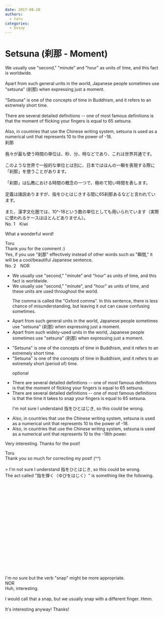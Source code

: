 ```yaml
---
date: 2017-08-28
authors:
  - toru
categories:
  - Essay
---
```


<h1 id="subject_show">Setsuna (刹那 - Moment)</h1>
<div class="date" hidden>Aug 28, 2017 10:50</div>
<div id="post"><div id="body_show_ori">
We usually use "second," "minute" and "hour" as units of time, and this fact is worldwide.<br/><br/>Apart from such general units in the world, Japanese people sometimes use "setsuna" (刹那) when expressing just a moment.<br/><br/>"Setsuna" is one of the concepts of time in Buddhism, and it refers to an extremely short time.<br/><br/>There are several detailed definitions -- one of most famous definitions is that the moment of flicking your fingers is equal to 65 setsuna.<br/><br/>Also, in countries that use the Chinese writing system, setsuna is used as a numerical unit that represents 10 to the power of -18.
</div></div>

<!-- more -->

<div id="post_ja"><div id="body_show_mo">
刹那<br/><br/>我々が最も使う時間の単位は、秒、分、時などであり、これは世界共通です。<br/><br/>このような世界で一般的な単位とは別に、日本ではほんの一瞬を表現する際に「刹那」を使うことがあります。<br/><br/>「刹那」は仏教における時間の概念の一つで、極めて短い時間を表します。<br/><br/>定義は諸説ありますが、指をひとはじきする間に65刹那あるなどと言われています。<br/><br/>また、漢字文化圏では、10^-18という数の単位としても用いられています（実際に使われるケースはほとんどありません）。
</div></div>
<div id="block"><div class="first_name"> No. 1　<span class="just_name">Kiwi</span></div><div id="block2">
<p class="comment_small">
 What a wonderful word!
</p>

</div><div class="name"><span class="just_name">Toru</span><br>
Thank you for the comment :)<br/>Yes, if you use "刹那" effectively instead of other words such as "瞬間," it will be a cool/beautiful Japanese sentence.
</div>
</div>
<div id="block"><div class="first_name"> No. 2　<span class="just_name">NOR</span></div><div id="block2">
<ul class="correction_field">
<li class="incorrect">We usually use "second," "minute" and "hour" as units of time, and this fact is worldwide.</li>
<li class="corrected correct">
We usually use "second," "minute"<span class="f_red">,</span> and "hour" as units of time, and <span class="f_red">these units are used throughout the world.</span>
<p class="correction_comment">The comma is called the "Oxford comma". In this sentence, there is less chance of misunderstanding, but leaving it out can cause confusing sometimes.</p>
</li>
</ul>
<ul class="correction_field">
<li class="incorrect">Apart from such general units in the world, Japanese people sometimes use "setsuna" (刹那) when expressing just a moment.</li>
<li class="corrected correct">
Apart from such <span class="f_red">widely-used</span> units<span class="f_red"><span class="sline"> in the world</span></span>, Japanese people sometimes use "setsuna" (刹那) when expressing just a moment.
</li>
</ul>
<ul class="correction_field">
<li class="incorrect">"Setsuna" is one of the concepts of time in Buddhism, and it refers to an extremely short time.</li>
<li class="corrected correct">
"Setsuna" is one of the concepts of time in Buddhism, and it refers to an extremely short <span class="f_blue">(period of)</span> time.
<p class="correction_comment">optional</p>
</li>
</ul>
<ul class="correction_field">
<li class="incorrect">There are several detailed definitions -- one of most famous definitions is that the moment of flicking your fingers is equal to 65 setsuna.</li>
<li class="corrected correct">
There are several detailed definitions -- one of most famous definitions is that the <span class="f_red">time it takes to snap your fingers</span> is equal to 65 setsuna.
<p class="correction_comment">I'm not sure I understand 指をひとはじき, so this could be wrong.</p>
</li>
</ul>
<ul class="correction_field">
<li class="incorrect">Also, in countries that use the Chinese writing system, setsuna is used as a numerical unit that represents 10 to the power of -18.</li>
<li class="corrected correct">
Also, in countries that use the Chinese writing system, setsuna is used as a numerical unit that represents 10 to the <span class="f_red">-18th power.</span>
</li>
</ul>
<p class="comment_small">
 Very interesting. Thanks for the post!
</p>

</div><div class="name"><span class="just_name">Toru</span><br>
Thank you so much for correcting my post! (^^)<br/><br/>&gt; I'm not sure I understand 指をひとはじき, so this could be wrong.<br/>The act called "指を弾く（ゆびをはじく）" is something like the following.<br/><object height="315" width="560">
<param name="movie" value="https://www.youtube.com/v/Xno_NQdLrnQ"/>
<embed height="315" src="https://www.youtube.com/v/Xno_NQdLrnQ" type="application/x-shockwave-flash" width="560"/>
</object>
<br/>I'm no sure but the verb "snap" might be more appropriate.
</div>
<div class="name"><span class="just_name">NOR</span><br>
Huh, interesting.<br/><br/>I would call that a snap, but we usually snap with a different finger. Hmm.<br/><br/>It's interesting anyway! Thanks!
</div>
</div>

